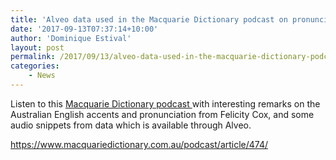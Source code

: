 ```yaml
---
title: 'Alveo data used in the Macquarie Dictionary podcast on pronunciation'
date: '2017-09-13T07:37:14+10:00'
author: 'Dominique Estival'
layout: post
permalink: /2017/09/13/alveo-data-used-in-the-macquarie-dictionary-podcast-on-pronunciation/
categories:
    - News
---
```


Listen to this [Macquarie Dictionary podcast ](https://www.macquariedictionary.com.au/podcast/article/474/)with interesting remarks on the Australian English accents and pronunciation from Felicity Cox, and some audio snippets from data which is available through Alveo.

https://www.macquariedictionary.com.au/podcast/article/474/